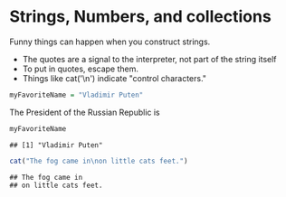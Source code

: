 # Strings, Numbers, and collections

Funny things can happen when you construct strings. 
* The quotes are a signal to the interpreter, not part of the string itself
* To put in quotes, escape them.
* Things like cat('\n') indicate "control characters."


```r
myFavoriteName = "Vladimir Puten"
```

The President of the Russian Republic is 

```r
myFavoriteName
```

```
## [1] "Vladimir Puten"
```



```r
cat("The fog came in\non little cats feet.")
```

```
## The fog came in
## on little cats feet.
```


